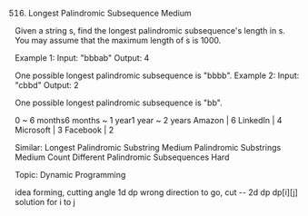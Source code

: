 516. Longest Palindromic Subsequence
Medium

Given a string s, find the longest palindromic subsequence's length in s. You may assume that the maximum length of s is 1000.

Example 1:
Input: "bbbab"
Output: 4

One possible longest palindromic subsequence is "bbbb".
Example 2:
Input: "cbbd"
Output: 2

One possible longest palindromic subsequence is "bb".

0 ~ 6 months6 months ~ 1 year1 year ~ 2 years
Amazon | 6 LinkedIn | 4 Microsoft | 3 Facebook | 2

Similar:
Longest Palindromic Substring Medium
Palindromic Substrings Medium
Count Different Palindromic Subsequences Hard

Topic: Dynamic Programming

idea forming, cutting angle
1d dp wrong direction to go, 
cut -- 2d dp
dp[i][j] solution for i to j
